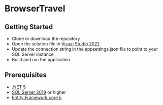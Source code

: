 # BrowserTravel

## Getting Started
- Clone or download the repository
- Open the solution file in [Visual Studio 2022](https://visualstudio.microsoft.com/es/)
- Update the connection string in the appsettings.json file to point to your SQL Server instance
- Build and run the application

## Prerequisites
- [.NET 5](https://dotnet.microsoft.com/en-us/download/dotnet/5.0) 
- [SQL Server 2019](https://www.microsoft.com/es-es/sql-server/sql-server-downloads) or higher
- [Entity Framework core 5](https://www.nuget.org/packages/Microsoft.EntityFrameworkCore/5.0.10)

